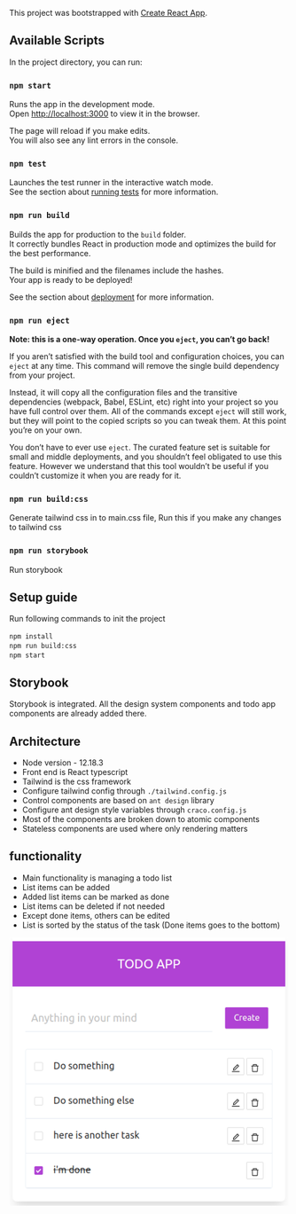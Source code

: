 This project was bootstrapped with [Create React App](https://github.com/facebook/create-react-app).

## Available Scripts

In the project directory, you can run:

### `npm start`

Runs the app in the development mode.<br />
Open [http://localhost:3000](http://localhost:3000) to view it in the browser.

The page will reload if you make edits.<br />
You will also see any lint errors in the console.

### `npm test`

Launches the test runner in the interactive watch mode.<br />
See the section about [running tests](https://facebook.github.io/create-react-app/docs/running-tests) for more information.

### `npm run build`

Builds the app for production to the `build` folder.<br />
It correctly bundles React in production mode and optimizes the build for the best performance.

The build is minified and the filenames include the hashes.<br />
Your app is ready to be deployed!

See the section about [deployment](https://facebook.github.io/create-react-app/docs/deployment) for more information.

### `npm run eject`

**Note: this is a one-way operation. Once you `eject`, you can’t go back!**

If you aren’t satisfied with the build tool and configuration choices, you can `eject` at any time. This command will remove the single build dependency from your project.

Instead, it will copy all the configuration files and the transitive dependencies (webpack, Babel, ESLint, etc) right into your project so you have full control over them. All of the commands except `eject` will still work, but they will point to the copied scripts so you can tweak them. At this point you’re on your own.

You don’t have to ever use `eject`. The curated feature set is suitable for small and middle deployments, and you shouldn’t feel obligated to use this feature. However we understand that this tool wouldn’t be useful if you couldn’t customize it when you are ready for it.

### `npm run build:css`
Generate tailwind css in to main.css file, Run this if you make any changes to tailwind css

### `npm run storybook`
Run storybook

## Setup guide
Run following commands to init the project

`npm install`<br />
`npm run build:css`<br />
`npm start`

## Storybook
Storybook is integrated. All the design system components and todo app components are already added there.

## Architecture
* Node version - 12.18.3
* Front end is React typescript
* Tailwind is the css framework
* Configure tailwind config through `./tailwind.config.js`
* Control components are based on `ant design` library
* Configure ant design style variables through `craco.config.js`
* Most of the components are broken down to atomic components
* Stateless components are used where only rendering matters

## functionality
* Main functionality is managing a todo list
* List items can be added
* Added list items can be marked as done
* List items can be deleted if not needed
* Except done items, others can be edited
* List is sorted by the status of the task (Done items goes to the bottom)

![Drag Racing](./src/img/screen1.png)


